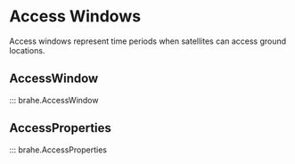 # Access Windows

Access windows represent time periods when satellites can access ground locations.

## AccessWindow

::: brahe.AccessWindow

## AccessProperties

::: brahe.AccessProperties
